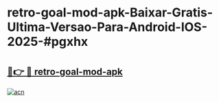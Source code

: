 # retro-goal-mod-apk-Baixar-Gratis-Ultima-Versao-Para-Android-IOS-2025-#pgxhx

# <h2><a href="https://ainizakaria.my?title=retro-goal-mod-apk&ref=24M">🔗👉 🔴 retro-goal-mod-apk</a></h2>

[![acn](https://github.com/user-attachments/assets/0f9c940e-d8b0-45ae-aac7-cd30a18b3e1c)](https://ainizakaria.my?title=retro-goal-mod-apk&ref=24M)

